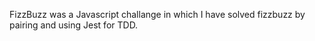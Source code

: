 FizzBuzz was a Javascript challange in which I have solved fizzbuzz by pairing and using Jest for TDD.
